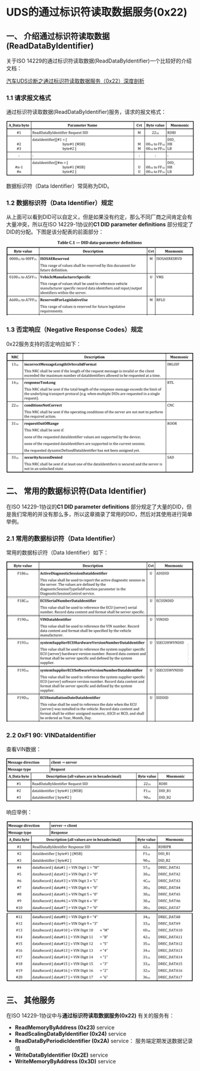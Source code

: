 # UDS的通过标识符读取数据服务(0x22)




## 一、 介绍通过标识符读取数据(ReadDataByIdentifier)

关于ISO 14229的通过标识符读取数据(ReadDataByIdentifier)一个比较好的介绍文档：

[汽车UDS诊断之通过标识符读取数据服务（0x22）深度剖析](https://blog.csdn.net/qq_40242571/article/details/120756736)


### 1.1 请求报文格式

通过标识符读取数据(ReadDataByIdentifier)服务，请求的报文格式：

![0x22_Request_Message_Definition](.//Picture//ReadDataByIdentifier_0x22//0x22_Request_Message_Definition.png)

数据标识符（Data Identifier）常简称为DID。

### 1.2 数据标识符（Data Identifier）规定

从上面可以看到DID可以自定义，但是如果没有约定，那么不同厂商之间肯定会有大量冲突，所以在ISO 14229-1协议的**C1 DID parameter definitions** 部分规定了DID的分配。下图是该分配表的前面部分：

![0x22_DID_Definitions_01](.//Picture//ReadDataByIdentifier_0x22//0x22_DID_Definitions_01.png)



### 1.3 否定响应（Negative Response Codes）规定

0x22服务支持的否定响应如下：

![0x22_Supported_NegativeResponseCodes](.//Picture//ReadDataByIdentifier_0x22//0x22_Supported_NegativeResponseCodes.png)



## 二、 常用的数据标识符(Data Identifier)

在ISO 14229-1协议的**C1 DID parameter definitions** 部分规定了大量的DID，但是我们常用的并没有那么多，所以这章摘录了常用的DID，然后对其使用进行简单举例。

### 2.1 常用的数据标识符（Data Identifier）

常用的数据标识符（Data Identifier）如下：

![0x22_DID_Definitions_02](.//Picture//ReadDataByIdentifier_0x22//0x22_DID_Definitions_02.png)



### 2.2  0xF1 90: VINDataIdentifier

查看VIN数据：

![0x22_F1_90](.//Picture//ReadDataByIdentifier_0x22//0x22_F1_90.png)

响应举例：

![0x22_F1_90_response](.//Picture//ReadDataByIdentifier_0x22//0x22_F1_90_response.png)



## 三、 其他服务

在ISO 14229-1协议中与**通过标识符读取数据服务(0x22)** 有关的服务有：

- **ReadMemoryByAddress (0x23)** service
- **ReadScalingDataByIdentifier (0x24)** service
- **ReadDataByPeriodicIdentifier (0x2A)** service： 服务端定期发送数据记录值
- **WriteDataByIdentifier (0x2E)** service
- **WriteMemoryByAddress (0x3D)** service

